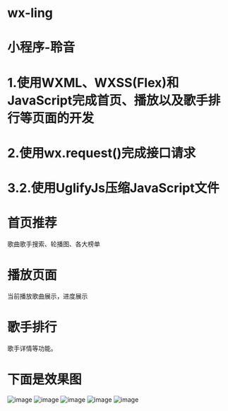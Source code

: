 # wx-ling
# 小程序-聆音
# 1.使用WXML、WXSS(Flex)和JavaScript完成首页、播放以及歌手排行等页面的开发
# 2.使用wx.request()完成接口请求
# 3.2.使用UglifyJs压缩JavaScript文件
# 首页推荐
歌曲歌手搜索、轮播图、各大榜单
# 播放页面
当前播放歌曲展示，进度展示
# 歌手排行
歌手详情等功能。

# 下面是效果图
![image](https://github.com/duckprime/wx-ling/blob/master/wx-ling/1.png)
![image](https://github.com/duckprime/wx-ling/blob/master/wx-ling/2.png)
![image](https://github.com/duckprime/wx-ling/blob/master/wx-ling/3.png)
![image](https://github.com/duckprime/wx-ling/blob/master/wx-ling/4.png)
![image](https://github.com/duckprime/wx-ling/blob/master/wx-ling/5.png)


